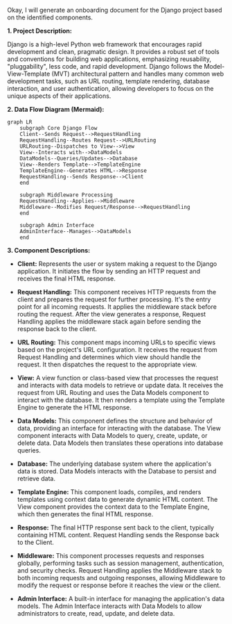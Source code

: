 Okay, I will generate an onboarding document for the Django project based on the identified components.

**1. Project Description:**

Django is a high-level Python web framework that encourages rapid development and clean, pragmatic design. It provides a robust set of tools and conventions for building web applications, emphasizing reusability, "pluggability", less code, and rapid development. Django follows the Model-View-Template (MVT) architectural pattern and handles many common web development tasks, such as URL routing, template rendering, database interaction, and user authentication, allowing developers to focus on the unique aspects of their applications.

**2. Data Flow Diagram (Mermaid):**

```mermaid
graph LR
    subgraph Core Django Flow
    Client--Sends Request-->RequestHandling
    RequestHandling--Routes Request-->URLRouting
    URLRouting--Dispatches to View-->View
    View--Interacts with-->DataModels
    DataModels--Queries/Updates-->Database
    View--Renders Template-->TemplateEngine
    TemplateEngine--Generates HTML-->Response
    RequestHandling--Sends Response-->Client
    end

    subgraph Middleware Processing
    RequestHandling--Applies-->Middleware
    Middleware--Modifies Request/Response-->RequestHandling
    end

    subgraph Admin Interface
    AdminInterface--Manages-->DataModels
    end
```

**3. Component Descriptions:**

*   **Client:** Represents the user or system making a request to the Django application. It initiates the flow by sending an HTTP request and receives the final HTML response.

*   **Request Handling:** This component receives HTTP requests from the client and prepares the request for further processing. It's the entry point for all incoming requests. It applies the middleware stack before routing the request. After the view generates a response, Request Handling applies the middleware stack again before sending the response back to the client.

*   **URL Routing:** This component maps incoming URLs to specific views based on the project's URL configuration. It receives the request from Request Handling and determines which view should handle the request. It then dispatches the request to the appropriate view.

*   **View:** A view function or class-based view that processes the request and interacts with data models to retrieve or update data. It receives the request from URL Routing and uses the Data Models component to interact with the database. It then renders a template using the Template Engine to generate the HTML response.

*   **Data Models:** This component defines the structure and behavior of data, providing an interface for interacting with the database. The View component interacts with Data Models to query, create, update, or delete data. Data Models then translates these operations into database queries.

*   **Database:** The underlying database system where the application's data is stored. Data Models interacts with the Database to persist and retrieve data.

*   **Template Engine:** This component loads, compiles, and renders templates using context data to generate dynamic HTML content. The View component provides the context data to the Template Engine, which then generates the final HTML response.

*   **Response:** The final HTTP response sent back to the client, typically containing HTML content. Request Handling sends the Response back to the Client.

*   **Middleware:** This component processes requests and responses globally, performing tasks such as session management, authentication, and security checks. Request Handling applies the Middleware stack to both incoming requests and outgoing responses, allowing Middleware to modify the request or response before it reaches the view or the client.

*   **Admin Interface:** A built-in interface for managing the application's data models. The Admin Interface interacts with Data Models to allow administrators to create, read, update, and delete data.